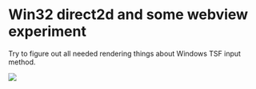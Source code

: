 # Win32 direct2d and some webview experiment

Try to figure out all needed rendering things about Windows TSF input method.

![](https://s2.loli.net/2025/03/20/SLvYjUnXf1CJlZc.png)
